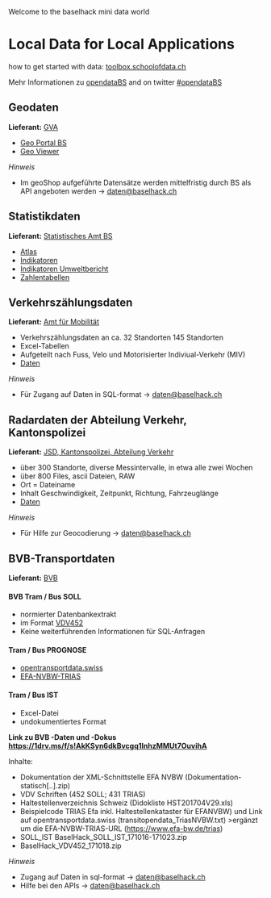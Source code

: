 Welcome to the baselhack mini data world

**Local Data for Local Applications**
============================================================================
how to get started with data: [toolbox.schoolofdata.ch](http://toolbox.schoolofdata.ch)

Mehr Informationen zu [opendataBS](http://www.staatskanzlei.bs.ch/ogd) and on twitter [#opendataBS](https://twitter.com/hashtag/opendataBS?src=hash)

## Geodaten
**Lieferant:** [GVA](http://www.gva.bs.ch/)
* [Geo Portal BS](http://www.geo.bs.ch)
* [Geo Viewer](http://www.stadtplan.bs.ch)

*Hinweis*
* Im geoShop aufgeführte Datensätze werden mittelfristig durch BS als API angeboten werden -> daten@baselhack.ch

## Statistikdaten
**Lieferant:** [Statistisches Amt BS](http://www.statistik.bs.ch/)
* [Atlas](http://www.statistik.bs.ch/karten/basler-atlas.html)
* [Indikatoren](http://www.statistik.bs.ch/zahlen/indikatoren/portal.html)
* [Indikatoren Umweltbericht](http://www.umweltberichtbeiderbasel.bs.ch/umweltbericht/indikatoren.html)
* [Zahlentabellen](http://www.statistik.bs.ch/zahlen/tabellen.html)

## Verkehrszählungsdaten
**Lieferant:** [Amt für Mobilität](http://www.mobilitaet.bs.ch)
* Verkehrszählungsdaten an ca. 32 Standorten 145 Standorten
* Excel-Tabellen
* Aufgeteilt nach Fuss, Velo und Motorisierter Indiviual-Verkehr (MIV)
* [Daten](https://github.com/StakaBS/BaselHack)

*Hinweis*
* Für Zugang auf Daten in SQL-format -> daten@baselhack.ch

## Radardaten der Abteilung Verkehr, Kantonspolizei
**Lieferant:** [JSD, Kantonspolizei, Abteilung Verkehr](http://www.polizei.bs.ch)
* über 300 Standorte, diverse Messintervalle, in etwa alle zwei Wochen
* über 800 Files, ascii Dateien, RAW
* Ort = Dateiname
* Inhalt Geschwindigkeit, Zeitpunkt, Richtung, Fahrzeuglänge
* [Daten](https://github.com/StakaBS/BaselHack/tree/master/radardaten)

*Hinweis*
* Für Hilfe zur Geocodierung -> daten@baselhack.ch

##  BVB-Transportdaten
**Lieferant:** [BVB](http://bvb.ch)

#### BVB Tram / Bus SOLL
* normierter Datenbankextrakt
* im Format [VDV452](https://www.vdv.de/452--sdsv15.pdfx?forced=true)
* Keine weiterführenden Informationen für SQL-Anfragen

#### Tram / Bus PROGNOSE
* [opentransportdata.swiss](https://opentransportdata.swiss/de/cookbook/verwendung-der-api/)
* [EFA-NVBW-TRIAS](triasNVBW)

#### Tram / Bus IST
* Excel-Datei 
* undokumentiertes Format


**Link zu BVB -Daten und -Dokus https://1drv.ms/f/s!AkKSyn6dkBvcgq1lnhzMMUt7OuvihA**


Inhalte:


* Dokumentation der XML-Schnittstelle EFA NVBW (Dokumentation-statisch[..].zip)
* VDV Schriften (452 SOLL; 431 TRIAS)
* Haltestellenverzeichnis Schweiz (Didokliste HST201704V29.xls)
* Beispielcode TRIAS Efa inkl. Haltestellenkataster für EFANVBW) und Link auf opentransportdata.swiss (transitopendata_TriasNVBW.txt) >ergänzt um die EFA-NVBW-TRIAS-URL (https://www.efa-bw.de/trias)
* SOLL_IST BaselHack_SOLL_IST_171016-171023.zip
* BaselHack_VDV452_171018.zip 


*Hinweis*
* Zugang auf Daten in sql-format -> daten@baselhack.ch
* Hilfe bei den APIs -> daten@baselhack.ch
